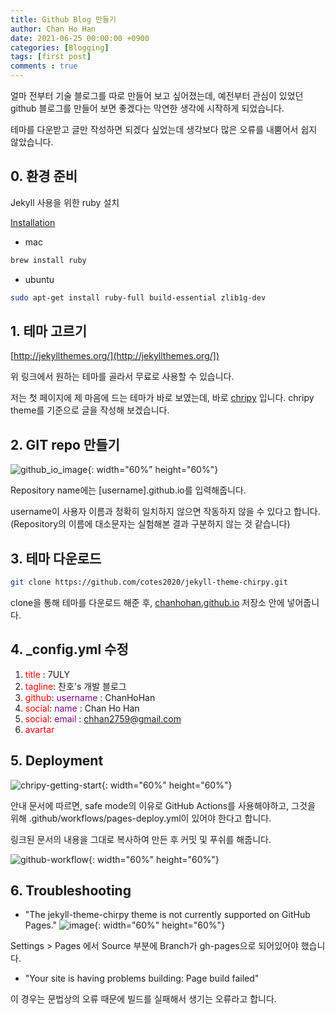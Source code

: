 ```yaml
---
title: Github Blog 만들기
author: Chan Ho Han
date: 2021-06-25 00:00:00 +0900
categories: [Blogging]
tags: [first post]
comments : true
---
```


얼마 전부터 기술 블로그를 따로 만들어 보고 싶어졌는데, 예전부터 관심이 있었던 github 블로그를 만들어 보면 좋겠다는 막연한 생각에 시작하게 되었습니다.

테마를 다운받고 글만 작성하면 되겠다 싶었는데 생각보다 많은 오류를 내뿜어서 쉽지 않았습니다.

## 0.  환경 준비

Jekyll 사용을 위한 ruby 설치

[Installation](https://jekyllrb.com/docs/installation/)

- mac

```bash
brew install ruby
```

- ubuntu

```bash
sudo apt-get install ruby-full build-essential zlib1g-dev
```

## 1. 테마 고르기

[http://jekyllthemes.org/](http://jekyllthemes.org/])

위 링크에서 원하는 테마를 골라서 무료로 사용할 수 있습니다. 

저는 첫 페이지에 제 마음에 드는 테마가 바로 보였는데, 바로 [chripy](https://github.com/cotes2020/jekyll-theme-chirpy) 입니다. chripy theme를 기준으로 글을 작성해 보겠습니다.

## 2. GIT repo 만들기

![github_io_image](https://user-images.githubusercontent.com/46598292/123350024-1ee37a80-d595-11eb-8b23-2699a8b8c131.jpg){: width="60%" height="60%"}

Repository name에는 [username].github.io를 입력해줍니다.

username이 사용자 이름과 정확히 일치하지 않으면 작동하지 않을 수 있다고 합니다. (Repository의 이름에 대소문자는 실험해본 결과 구분하지 않는 것 같습니다)

## 3. 테마 다운로드

```bash
git clone https://github.com/cotes2020/jekyll-theme-chirpy.git
```

clone을 통해 테마를 다운로드 해준 후, [chanhohan.github.io](http://chanhohan.github.io) 저장소 안에 넣어줍니다.

## 4. _config.yml 수정

1. <span style="color:red">title</span> : 7ULY
2. <span style="color:red">tagline</span>: 찬호's 개발 블로그
3. <span style="color:red">github</span>: <span style="color:purple">username</span> : ChanHoHan
4. <span style="color:red">social</span>: <span style="color:purple">name</span> : Chan Ho Han
5. <span style="color:red">social</span>: <span style="color:purple">email</span> : chhan2759@gmail.com
6. <span style="color:red">avartar</span>

## 5. Deployment

![chripy-getting-start](https://user-images.githubusercontent.com/46598292/123353845-653cd780-d59d-11eb-8d17-557c6fbf5889.jpg){: width="60%" height="60%"}

안내 문서에 따르면, safe mode의 이유로 GitHub Actions를 사용해야하고, 그것을 위해 .github/workflows/pages-deploy.yml이 있어야 한다고 합니다.

링크된 문서의 내용을 그대로 복사하여 만든 후 커밋 및 푸쉬를 해줍니다.

![github-workflow](https://user-images.githubusercontent.com/46598292/123497198-296e4480-d667-11eb-993e-5df15cd3347d.jpg){: width="60%" height="60%"}


## 6. Troubleshooting

 -  "The jekyll-theme-chirpy theme is not currently supported on GitHub Pages." 
![image](https://user-images.githubusercontent.com/46598292/123497455-96360e80-d668-11eb-98aa-f020ce8e9b9a.png){: width="60%" height="60%"}

Settings > Pages 에서 Source 부분에 Branch가 gh-pages으로 되어있어야 했습니다.  

 -  "Your site is having problems building: Page build failed"

이 경우는 문법상의 오류 때문에 빌드를 실패해서 생기는 오류라고 합니다.

